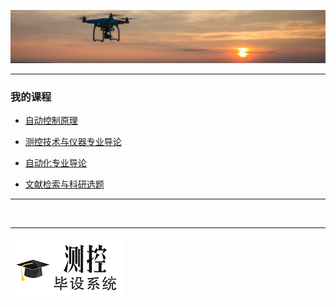 ![GMU](image/banner.png)

---

### 我的课程

- [自动控制原理](AutoControl)

- [测控技术与仪器专业导论](IntroMC)

- [自动化专业导论](IntroAC)

- [文献检索与科研选题](InfoRet)

---

&nbsp;
&nbsp;

---

[![毕设选题系统](image/logo.gif)](https://bs.liuchaos.cn/)
